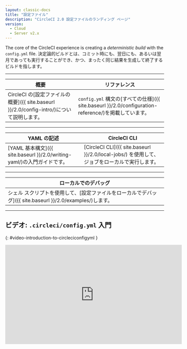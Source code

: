 ```yaml
---
layout: classic-docs
title: "設定ファイル"
description: "CircleCI 2.0 設定ファイルのランディング ページ"
version:
  - Cloud
  - Server v2.x
---
```


The core of the CircleCI experience is creating a *deterministic build* with the `config.yml` file. 決定論的ビルドとは、コミット時にも、翌日にも、あるいは翌月であっても実行することができ、かつ、まったく同じ結果を生成して終了するビルドを指します。

<hr />

| 概要                                                                                            | リファレンス                                                                                                     |
| --------------------------------------------------------------------------------------------- | ---------------------------------------------------------------------------------------------------------- |
| CircleCI の[設定ファイルの概要]({{ site.baseurl }}/2.0/config-intro/)について説明します。&nbsp;&nbsp;&nbsp;&nbsp; | `config.yml` 構文の[すべての仕様]({{ site.baseurl }}/2.0/configuration-reference/)を掲載しています。&nbsp;&nbsp;&nbsp;&nbsp; |

<hr />

| YAML の記述                                                                             | CircleCI CLI                                                             |
| ------------------------------------------------------------------------------------ | ------------------------------------------------------------------------ |
| [YAML 基本構文]({{ site.baseurl }}/2.0/writing-yaml/)の入門ガイドです。  &nbsp;&nbsp;&nbsp;&nbsp; | [CircleCI CLI]({{ site.baseurl }}/2.0/local-jobs/) を使用して、ジョブをローカルで実行します。 |

<hr />

| ローカルでのデバッグ                                                                                        |
| ------------------------------------------------------------------------------------------------- |
| シェル スクリプトを使用して、[設定ファイルをローカルでデバッグ]({{ site.baseurl }}/2.0/examples/)します。  &nbsp;&nbsp;&nbsp;&nbsp; |

<hr />

## ビデオ: `.circleci/config.yml` 入門
{: #video-introduction-to-circleciconfigyml }
<div class="video-wrapper">
<iframe width="560" height="315" src="https://www.youtube.com/embed/xOSHKNUIkjY" frameborder="0" allow="autoplay; encrypted-media" allowfullscreen></iframe>
</div>
